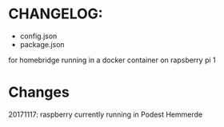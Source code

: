 # CHANGELOG:


- config.json
- package.json

for homebridge running in a docker container on rapsberry pi 1

# Changes
20171117: raspberry currently running in Podest Hemmerde
